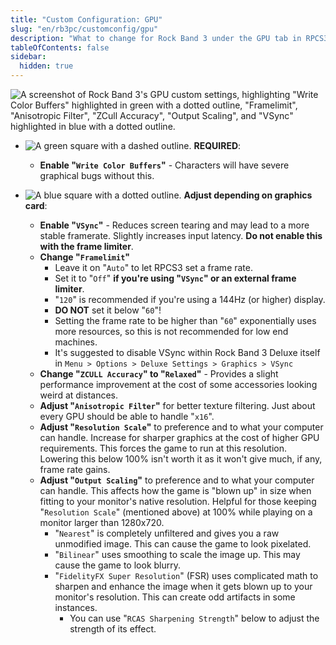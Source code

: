 ```yaml
---
title: "Custom Configuration: GPU"
slug: "en/rb3pc/customconfig/gpu"
description: "What to change for Rock Band 3 under the GPU tab in RPCS3's Custom Configuration."
tableOfContents: false
sidebar:
  hidden: true
---
```


![A screenshot of Rock Band 3's GPU custom settings, highlighting "Write Color Buffers" highlighted in green with a dotted outline, "Framelimit", "Anisotropic Filter", "ZCull Accuracy", "Output Scaling", and "VSync" highlighted in blue with a dotted outline.](https://rb3pc.milohax.org/images/cust/gpu.png "GPU")

* ![A green square with a dashed outline.](https://rb3pc.milohax.org/images/cust/smallgreen.png "Green Square") **REQUIRED**: 
	* **Enable "`Write Color Buffers`"** - Characters will have severe graphical bugs without this.

* ![A blue square with a dotted outline.](https://rb3pc.milohax.org/images/cust/smallblue.png "Blue Square") **Adjust depending on graphics card**: 
	* **Enable "`VSync`"** - Reduces screen tearing and may lead to a more stable framerate. Slightly increases input latency. **Do not enable this with the frame limiter**.
	* **Change "`Framelimit`"**
		* Leave it on "`Auto`" to let RPCS3 set a frame rate.
		* Set it to "`Off`" **if you're using "`VSync`" or an external frame limiter**.
		* "`120`" is recommended if you're using a 144Hz (or higher) display.
		* **DO NOT** set it below "`60`"!
		* Setting the frame rate to be higher than "`60`" exponentially uses more resources, so this is not recommended for low end machines.
		* It's suggested to disable VSync within Rock Band 3 Deluxe itself in `Menu > Options > Deluxe Settings > Graphics > VSync`
	* **Change "`ZCULL Accuracy`" to "`Relaxed`"** - Provides a slight performance improvement at the cost of some accessories looking weird at distances.
	* **Adjust "`Anisotropic Filter`"** for better texture filtering. Just about every GPU should be able to handle "`x16`".
	* **Adjust "`Resolution Scale`"** to preference and to what your computer can handle. Increase for sharper graphics at the cost of higher GPU requirements. This forces the game to run at this resolution. Lowering this below 100% isn't worth it as it won't give much, if any, frame rate gains.
	* **Adjust "`Output Scaling`"** to preference and to what your computer can handle. This affects how the game is "blown up" in size when fitting to your monitor's native resolution. Helpful for those keeping "`Resolution Scale`" (mentioned above) at 100% while playing on a monitor larger than 1280x720.
		* "`Nearest`" is completely unfiltered and gives you a raw unmodified image. This can cause the game to look pixelated.
		* "`Bilinear`" uses smoothing to scale the image up. This may cause the game to look blurry.
		* "`FidelityFX Super Resolution`" (FSR) uses complicated math to sharpen and enhance the image when it gets blown up to your monitor's resolution. This can create odd artifacts in some instances.
			* You can use "`RCAS Sharpening Strength`" below to adjust the strength of its effect.

<br/>